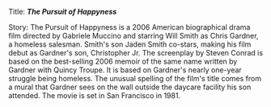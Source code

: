 Title: **_The Pursuit of Happyness_**

Story: The Pursuit of Happyness is a 2006 American biographical drama film directed by Gabriele Muccino and starring Will Smith as Chris Gardner, a homeless salesman. Smith's son Jaden Smith co-stars, making his film debut as Gardner's son, Christopher Jr. The screenplay by Steven Conrad is based on the best-selling 2006 memoir of the same name written by Gardner with Quincy Troupe. It is based on Gardner's nearly one-year struggle being homeless. The unusual spelling of the film's title comes from a mural that Gardner sees on the wall outside the daycare facility his son attended. The movie is set in San Francisco in 1981.
